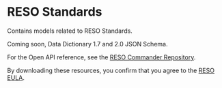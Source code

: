 # RESO Standards

Contains models related to RESO Standards. 

Coming soon, Data Dictionary 1.7 and 2.0 JSON Schema. 

For the Open API reference, see the [RESO Commander Repository](https://github.com/RESOStandards/web-api-commander/blob/main/src/main/resources/RESODataDictionary-1.7.openapi3.json).

By downloading these resources, you confirm that you agree to the [RESO EULA](http://reso.org/eula).

